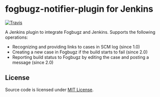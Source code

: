 # fogbugz-notifier-plugin for Jenkins

[![Travis](https://img.shields.io/travis/jozefizso/jenkins-fogbugz-notifier-plugin.svg)](https://travis-ci.org/jozefizso/jenkins-fogbugz-notifier-plugin)

A Jenkins plugin to integrate Fogbugz and Jenkins.
Supports the following operations:

- Recognizing and providing links to cases in SCM log (since 1.0)
- Creating a new case in Fogbugz if the build starts to fail (since 2.0)
- Reporting build status to Fogbugz by editing the case and posting a message (since 2.0)

## License

Source code is licensed under [MIT License](LICENSE).